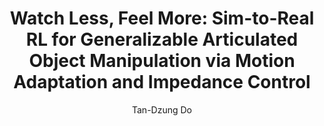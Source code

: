 ---
layout: post
title:  "Watch Less, Feel More: Sim-to-Real RL for Generalizable Articulated Object Manipulation via Motion Adaptation and Impedance Control"
categories: research
author: "Tan-Dzung Do"
authors: <a href="https://dotandung.github.io"><strong>Tan-Dzung Do</strong></a>, <a href="https://user432.github.io/">Gireesh Nandiraju</a>, <a href="https://42jaylonw.github.io/">Jilong Wang</a>, <a href="https://hughw19.github.io/">He Wang</a>
vid: /videos/watchlessfeelmore.mp4
venue:  <a href="https://2025.ieee-icra.org/">ICRA 2025</a>, <a href="https://www.corl.org/CoRL 2024">CoRL 2024</a> <a href="https://www.dynsyslab.org/mastering-robot-manipulation-in-a-world-of-abundant-data/">@MRM-D</a>, <a href="https://dex-manipulation.github.io/corl2024/">@LFDM</a>
website: https://watch-less-feel-more.github.io/
pdf: https://arxiv.org/abs/2502.14457/
code: https://watch-less-feel-more.github.io/
---